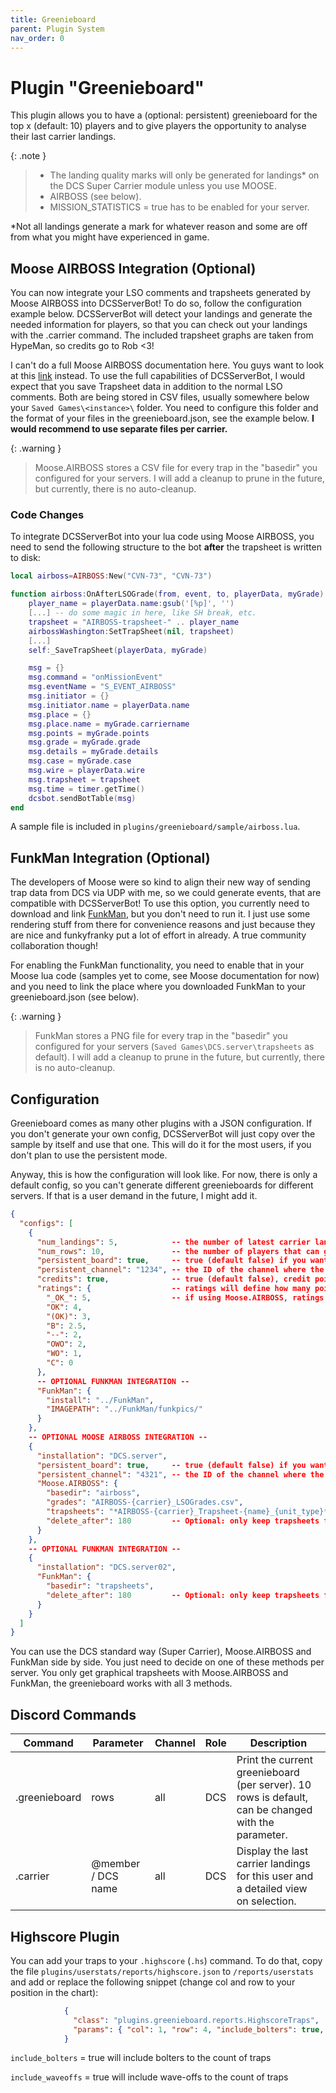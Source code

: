 ```yaml
---
title: Greenieboard
parent: Plugin System
nav_order: 0
---
```


# Plugin "Greenieboard"

This plugin allows you to have a (optional: persistent) greenieboard for the top x (default: 10) players and to give 
players the opportunity to analyse their last carrier landings.

{: .note }
> - The landing quality marks will only be generated for landings\* on the DCS Super Carrier module unless you use MOOSE.
> - AIRBOSS (see below).
> - MISSION_STATISTICS = true has to be enabled for your server.

*Not all landings generate a mark for whatever reason and some are off from what you might have experienced in game.

## Moose AIRBOSS Integration (Optional)

You can now integrate your LSO comments and trapsheets generated by Moose AIRBOSS into DCSServerBot!
To do so, follow the configuration example below. DCSServerBot will detect your landings and generate the needed 
information for players, so that you can check out your landings with the .carrier command.
The included trapsheet graphs are taken from HypeMan, so credits go to Rob <3!

I can't do a full Moose AIRBOSS documentation here. You guys want to look at this [link] instead. To use the
full capabilities of DCSServerBot, I would expect that you save Trapsheet data in addition to the normal LSO comments.
Both are being stored in CSV files, usually somewhere below your `Saved Games\<instance>\` folder. You need to configure
this folder and the format of your files in the greenieboard.json, see the example below.
**I would recommend to use separate files per carrier.**

{: .warning }
> Moose.AIRBOSS stores a CSV file for every trap in the "basedir" you configured for your servers.
> I will add a cleanup to prune in the future, but currently, there is no auto-cleanup.

### Code Changes

To integrate DCSServerBot into your lua code using Moose AIRBOSS, you need to send the following structure to the bot
**after** the trapsheet is written to disk:

```lua
local airboss=AIRBOSS:New("CVN-73", "CVN-73")

function airboss:OnAfterLSOGrade(from, event, to, playerData, myGrade)
    player_name = playerData.name:gsub('[%p]', '')
    [...] -- do some magic in here, like SH break, etc.
    trapsheet = "AIRBOSS-trapsheet-" .. player_name
    airbossWashington:SetTrapSheet(nil, trapsheet)
    [...]
    self:_SaveTrapSheet(playerData, myGrade)

    msg = {}
    msg.command = "onMissionEvent"
    msg.eventName = "S_EVENT_AIRBOSS"
    msg.initiator = {}
    msg.initiator.name = playerData.name
    msg.place = {}
    msg.place.name = myGrade.carriername
    msg.points = myGrade.points
    msg.grade = myGrade.grade
    msg.details = myGrade.details
    msg.case = myGrade.case
    msg.wire = playerData.wire
    msg.trapsheet = trapsheet
    msg.time = timer.getTime()
    dcsbot.sendBotTable(msg)
end 
```

A sample file is included in `plugins/greenieboard/sample/airboss.lua`.

## FunkMan Integration (Optional)

The developers of Moose were so kind to align their new way of sending trap data from DCS via UDP with me, so we could
generate events, that are compatible with DCSServerBot! To use this option, you currently need to download and link 
[FunkMan], but you don't need to run it. I just use some rendering stuff from there for convenience reasons and just
because they are nice and funkyfranky put a lot of effort in already. A true community collaboration though!

For enabling the FunkMan functionality, you need to enable that in your Moose lua code (samples yet to come, see Moose
documentation for now) and you need to link the place where you downloaded FunkMan to your greenieboard.json (see below).

{: .warning }
> FunkMan stores a PNG file for every trap in the "basedir" you configured for your servers
> (`Saved Games\DCS.server\trapsheets` as default). I will add a cleanup to prune in the future, but currently,
> there is no auto-cleanup.

## Configuration

Greenieboard comes as many other plugins with a JSON configuration. If you don't generate your own config, DCSServerBot
will just copy over the sample by itself and use that one. This will do it for the most users, if you don't plan to
use the persistent mode.

Anyway, this is how the configuration will look like. For now, there is only a default config, so you can't generate
different greenieboards for different servers. If that is a user demand in the future, I might add it.

```json
{
  "configs": [
    {
      "num_landings": 5,            -- the number of latest carrier landings you get, if you use the .carrier command
      "num_rows": 10,               -- the number of players that can get on the greenieboard (there might be discord limits)
      "persistent_board": true,     -- true (default false) if you want a persistent board displayed somewhere in your discord
      "persistent_channel": "1234", -- the ID of the channel where the greenieboard should be displayed
      "credits": true,              -- true (default false), credit points will be generated for every landing
      "ratings": {                  -- ratings will define how many points you get for which LSO rating (see SC documentation for details)
        "_OK_": 5,                  -- if using Moose.AIRBOSS, ratings will be taken from there!
        "OK": 4,
        "(OK)": 3,
        "B": 2.5,
        "--": 2,
        "OWO": 2,
        "WO": 1,
        "C": 0
      },
      -- OPTIONAL FUNKMAN INTEGRATION --
      "FunkMan": {
        "install": "../FunkMan",
        "IMAGEPATH": "../FunkMan/funkpics/"
      }
    },
    -- OPTIONAL MOOSE AIRBOSS INTEGRATION --
    {
      "installation": "DCS.server",
      "persistent_board": true,     -- true (default false) if you want a persistent board displayed somewhere in your discord
      "persistent_channel": "4321", -- the ID of the channel where the greenieboard should be displayed
      "Moose.AIRBOSS": {
        "basedir": "airboss",
        "grades": "AIRBOSS-{carrier}_LSOGrades.csv",
        "trapsheets": "*AIRBOSS-{carrier}_Trapsheet-{name}_{unit_type}*.csv",
        "delete_after": 180         -- Optional: only keep trapsheets for 180 days
      }
    },
    -- OPTIONAL FUNKMAN INTEGRATION --
    {
      "installation": "DCS.server02",
      "FunkMan": {
        "basedir": "trapsheets",
        "delete_after": 180         -- Optional: only keep trapsheets for 180 days
      }
    }
  ]
}
```

You can use the DCS standard way (Super Carrier), Moose.AIRBOSS and FunkMan side by side. You just need to decide on one
of these methods per server. You only get graphical trapsheets with Moose.AIRBOSS and FunkMan, the greenieboard works 
with all 3 methods.

## Discord Commands

| Command         | Parameter          | Channel       | Role      | Description                                                                                         |
|-----------------|--------------------|---------------|-----------|-----------------------------------------------------------------------------------------------------|
| .greenieboard   | rows               | all           | DCS       | Print the current greenieboard (per server). 10 rows is default, can be changed with the parameter. |
| .carrier        | @member / DCS name | all           | DCS       | Display the last carrier landings for this user and a detailed view on selection.                   |

## Highscore Plugin

You can add your traps to your `.highscore` (`.hs`) command. To do that, copy the file `plugins/userstats/reports/highscore.json`
to `/reports/userstats` and add or replace the following snippet (change col and row to your position in the chart):

```json
            {
              "class": "plugins.greenieboard.reports.HighscoreTraps",
              "params": { "col": 1, "row": 4, "include_bolters": true, "include_waveoffs": true }
            }
```

`include_bolters` = true will include bolters to the count of traps

`include_waveoffs` = true will include wave-offs to the count of traps

[link]: https://flightcontrol-master.github.io/MOOSE_DOCS_DEVELOP/Documentation/Ops.Airboss.html
[FunkMan]: https://github.com/funkyfranky/FunkMan
